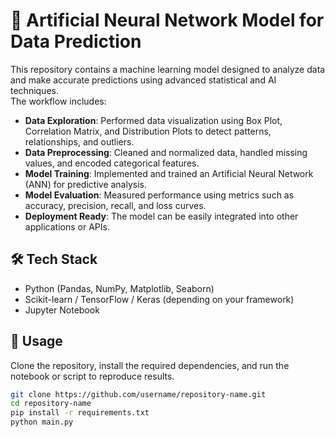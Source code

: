 # 📌 Artificial Neural Network Model for Data Prediction

This repository contains a machine learning model designed to analyze data and make accurate predictions using advanced statistical and AI techniques.  
The workflow includes:

- **Data Exploration**: Performed data visualization using Box Plot, Correlation Matrix, and Distribution Plots to detect patterns, relationships, and outliers.
- **Data Preprocessing**: Cleaned and normalized data, handled missing values, and encoded categorical features.
- **Model Training**: Implemented and trained an Artificial Neural Network (ANN) for predictive analysis.
- **Model Evaluation**: Measured performance using metrics such as accuracy, precision, recall, and loss curves.
- **Deployment Ready**: The model can be easily integrated into other applications or APIs.

## 🛠 Tech Stack
- Python (Pandas, NumPy, Matplotlib, Seaborn)
- Scikit-learn / TensorFlow / Keras (depending on your framework)
- Jupyter Notebook

## 🚀 Usage
Clone the repository, install the required dependencies, and run the notebook or script to reproduce results.

```bash
git clone https://github.com/username/repository-name.git
cd repository-name
pip install -r requirements.txt
python main.py
